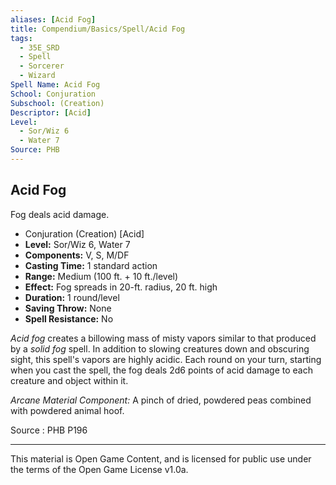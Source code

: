 ```yaml
---
aliases: [Acid Fog]
title: Compendium/Basics/Spell/Acid Fog
tags: 
  - 35E_SRD
  - Spell
  - Sorcerer
  - Wizard
Spell Name: Acid Fog
School: Conjuration
Subschool: (Creation)
Descriptor: [Acid]
Level:
  - Sor/Wiz 6
  - Water 7
Source: PHB
---
```


## Acid Fog

Fog deals acid damage.

*   Conjuration (Creation) [Acid]
*   **Level:** Sor/Wiz 6, Water 7
*   **Components:** V, S, M/DF
*   **Casting Time:** 1 standard action
*   **Range:** Medium (100 ft. + 10 ft./level)
*   **Effect:** Fog spreads in 20-ft. radius, 20 ft. high
*   **Duration:** 1 round/level
*   **Saving Throw:** None
*   **Spell Resistance:** No

*Acid fog* creates a billowing mass of misty vapors similar to that produced by a *solid fog* spell. In addition to slowing creatures down and obscuring sight, this spell's vapors are highly acidic. Each round on your turn, starting when you cast the spell, the fog deals 2d6 points of acid damage to each creature and object within it.

*Arcane Material Component:* A pinch of dried, powdered peas combined with powdered animal hoof.

Source : PHB P196

---

This material is Open Game Content, and is licensed for public use under  
the terms of the Open Game License v1.0a.
